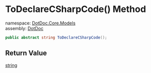 ﻿# ToDeclareCSharpCode\(\) Method

namespace: [DotDoc\.Core\.Models](../../DotDoc.Core.Models.md)<br />
assembly: [DotDoc](../../../DotDoc.md)



```csharp
public abstract string ToDeclareCSharpCode();
```

## Return Value

[string](https://docs.microsoft.com/ja-jp/dotnet/api/System.String)



